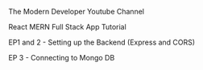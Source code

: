The Modern Developer Youtube Channel

React MERN Full Stack App Tutorial

EP1 and 2 - Setting up the Backend (Express and CORS)

EP 3 - Connecting to Mongo DB
